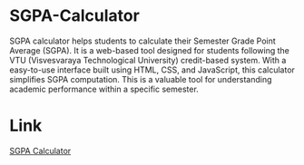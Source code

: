 # SGPA-Calculator
SGPA calculator helps students to calculate their Semester Grade Point Average (SGPA). It is a web-based tool designed for students following the VTU (Visvesvaraya Technological University) credit-based system. With a easy-to-use interface built using HTML, CSS, and JavaScript, this calculator simplifies SGPA computation. This is a valuable tool for understanding academic performance within a specific semester.

# Link
[SGPA Calculator](https://lochan87.github.io/SGPA-Calculator/)
